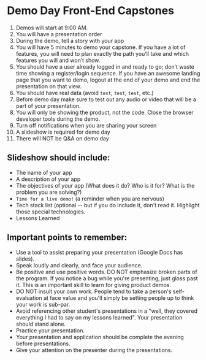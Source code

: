 # Demo Day Front-End Capstones

1. Demos will start at 9:00 AM.
1. You will have a presentation order
1. During the demo, tell a story with your app
1. You will have 5 minutes to demo your capstone. If you have a lot of features, you will need to plan exactly the path you’ll take and which features you will and won’t show.
1. You should have a user already logged in and ready to go; don’t waste time showing a register/login sequence. If you have an awesome landing page that you want to demo, logout at the end of your demo and end the presentation on that view.
1. You should have real data (avoid `test`, `test`, `test`, etc.)
1. Before demo day make sure to test out any audio or video that will be a part of your presentation.
1. You will only be showing the product, not the code. Close the browser developer tools during the demo.
1. Turn off notifications when you are sharing your screen
1. A slideshow is required for demo day
1. There will NOT be Q&A on demo day

## Slideshow should include:
- The name of your app
- A description of your app
- The objectives of your app (What does it do? Who is it for? What is the problem you are solving?)
- `Time for a live demo!` (a reminder when you are nervous)
- Tech stack list (optional -- but if you do include it, don't read it. Highlight those special technologies.
- Lessons Learned

## Important points to remember:
* Use a tool to assist preparing your presentation (Google Docs has slides).
* Speak loudly and clearly, and face your audience.
* Be positive and use positive words. DO NOT emphasize broken parts of the program. If you notice a bug while you're presenting, just gloss past it. This is an important skill to learn for giving product demos.
* DO NOT insult your own work. People tend to take a person's self-evaluation at face value and you'll simply be setting people up to think your work is sub-par.
* Avoid referencing other student's presentations in a "well, they covered everything I had to say on my lessons learned". Your presentation should stand alone.
* Practice your presentation.
* Your presentation and application should be complete the evening before presentations. 
* Give your attention on the presenter during the presentations.
